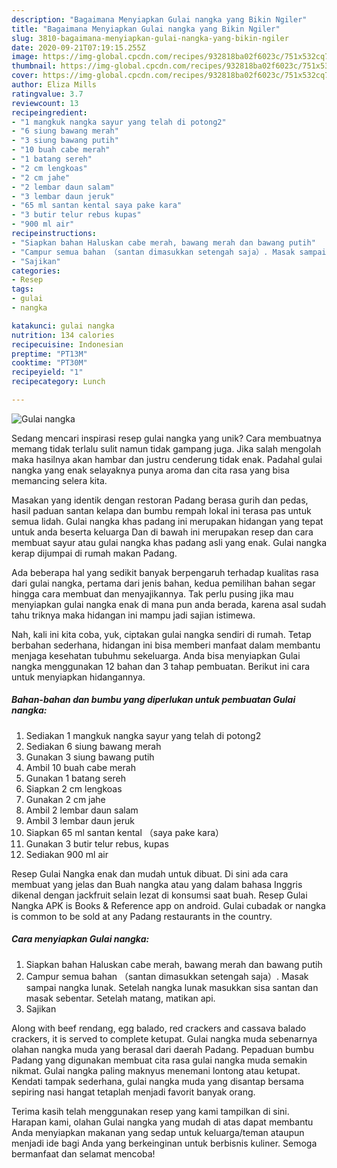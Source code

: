```yaml
---
description: "Bagaimana Menyiapkan Gulai nangka yang Bikin Ngiler"
title: "Bagaimana Menyiapkan Gulai nangka yang Bikin Ngiler"
slug: 3810-bagaimana-menyiapkan-gulai-nangka-yang-bikin-ngiler
date: 2020-09-21T07:19:15.255Z
image: https://img-global.cpcdn.com/recipes/932818ba02f6023c/751x532cq70/gulai-nangka-foto-resep-utama.jpg
thumbnail: https://img-global.cpcdn.com/recipes/932818ba02f6023c/751x532cq70/gulai-nangka-foto-resep-utama.jpg
cover: https://img-global.cpcdn.com/recipes/932818ba02f6023c/751x532cq70/gulai-nangka-foto-resep-utama.jpg
author: Eliza Mills
ratingvalue: 3.7
reviewcount: 13
recipeingredient:
- "1 mangkuk nangka sayur yang telah di potong2"
- "6 siung bawang merah"
- "3 siung bawang putih"
- "10 buah cabe merah"
- "1 batang sereh"
- "2 cm lengkoas"
- "2 cm jahe"
- "2 lembar daun salam"
- "3 lembar daun jeruk"
- "65 ml santan kental saya pake kara"
- "3 butir telur rebus kupas"
- "900 ml air"
recipeinstructions:
- "Siapkan bahan Haluskan cabe merah, bawang merah dan bawang putih"
- "Campur semua bahan （santan dimasukkan setengah saja）. Masak sampai nangka lunak. Setelah nangka lunak masukkan sisa santan dan masak sebentar. Setelah matang, matikan api."
- "Sajikan"
categories:
- Resep
tags:
- gulai
- nangka

katakunci: gulai nangka 
nutrition: 134 calories
recipecuisine: Indonesian
preptime: "PT13M"
cooktime: "PT30M"
recipeyield: "1"
recipecategory: Lunch

---
```



![Gulai nangka](https://img-global.cpcdn.com/recipes/932818ba02f6023c/751x532cq70/gulai-nangka-foto-resep-utama.jpg)

Sedang mencari inspirasi resep gulai nangka yang unik? Cara membuatnya memang tidak terlalu sulit namun tidak gampang juga. Jika salah mengolah maka hasilnya akan hambar dan justru cenderung tidak enak. Padahal gulai nangka yang enak selayaknya punya aroma dan cita rasa yang bisa memancing selera kita.

Masakan yang identik dengan restoran Padang berasa gurih dan pedas, hasil paduan santan kelapa dan bumbu rempah lokal ini terasa pas untuk semua lidah. Gulai nangka khas padang ini merupakan hidangan yang tepat untuk anda beserta keluarga Dan di bawah ini merupakan resep dan cara membuat sayur atau gulai nangka khas padang asli yang enak. Gulai nangka kerap dijumpai di rumah makan Padang.

Ada beberapa hal yang sedikit banyak berpengaruh terhadap kualitas rasa dari gulai nangka, pertama dari jenis bahan, kedua pemilihan bahan segar hingga cara membuat dan menyajikannya. Tak perlu pusing jika mau menyiapkan gulai nangka enak di mana pun anda berada, karena asal sudah tahu triknya maka hidangan ini mampu jadi sajian istimewa.


Nah, kali ini kita coba, yuk, ciptakan gulai nangka sendiri di rumah. Tetap berbahan sederhana, hidangan ini bisa memberi manfaat dalam membantu menjaga kesehatan tubuhmu sekeluarga. Anda bisa menyiapkan Gulai nangka menggunakan 12 bahan dan 3 tahap pembuatan. Berikut ini cara untuk menyiapkan hidangannya.

<!--inarticleads1-->

##### Bahan-bahan dan bumbu yang diperlukan untuk pembuatan Gulai nangka:

1. Sediakan 1 mangkuk nangka sayur yang telah di potong2
1. Sediakan 6 siung bawang merah
1. Gunakan 3 siung bawang putih
1. Ambil 10 buah cabe merah
1. Gunakan 1 batang sereh
1. Siapkan 2 cm lengkoas
1. Gunakan 2 cm jahe
1. Ambil 2 lembar daun salam
1. Ambil 3 lembar daun jeruk
1. Siapkan 65 ml santan kental （saya pake kara）
1. Gunakan 3 butir telur rebus, kupas
1. Sediakan 900 ml air


Resep Gulai Nangka enak dan mudah untuk dibuat. Di sini ada cara membuat yang jelas dan Buah nangka atau yang dalam bahasa Inggris dikenal dengan jackfruit selain lezat di konsumsi saat buah. Resep Gulai Nangka APK is Books &amp; Reference app on android. Gulai cubadak or nangka is common to be sold at any Padang restaurants in the country. 

<!--inarticleads2-->

##### Cara menyiapkan Gulai nangka:

1. Siapkan bahan Haluskan cabe merah, bawang merah dan bawang putih
1. Campur semua bahan （santan dimasukkan setengah saja）. Masak sampai nangka lunak. Setelah nangka lunak masukkan sisa santan dan masak sebentar. Setelah matang, matikan api.
1. Sajikan


Along with beef rendang, egg balado, red crackers and cassava balado crackers, it is served to complete ketupat. Gulai nangka muda sebenarnya olahan nangka muda yang berasal dari daerah Padang. Pepaduan bumbu Padang yang digunakan membuat cita rasa gulai nangka muda semakin nikmat. Gulai nangka paling maknyus menemani lontong atau ketupat. Kendati tampak sederhana, gulai nangka muda yang disantap bersama sepiring nasi hangat tetaplah menjadi favorit banyak orang. 

Terima kasih telah menggunakan resep yang kami tampilkan di sini. Harapan kami, olahan Gulai nangka yang mudah di atas dapat membantu Anda menyiapkan makanan yang sedap untuk keluarga/teman ataupun menjadi ide bagi Anda yang berkeinginan untuk berbisnis kuliner. Semoga bermanfaat dan selamat mencoba!
